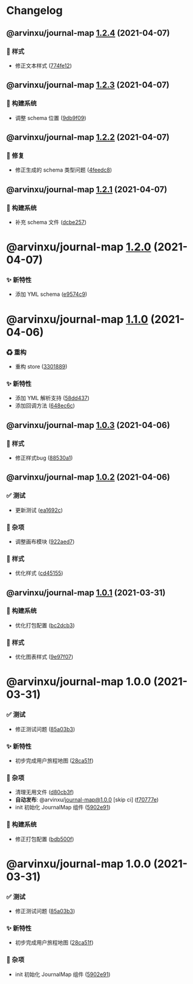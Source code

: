 # Changelog

## @arvinxu/journal-map [1.2.4](https://github.com/arvinxx/components/compare/@arvinxu/journal-map@1.2.3...@arvinxu/journal-map@1.2.4) (2021-04-07)


### 💄 样式

* 修正文本样式 ([774fe12](https://github.com/arvinxx/components/commit/774fe12))

## @arvinxu/journal-map [1.2.3](https://github.com/arvinxx/components/compare/@arvinxu/journal-map@1.2.2...@arvinxu/journal-map@1.2.3) (2021-04-07)


### 👷 构建系统

* 调整 schema 位置 ([9db9f09](https://github.com/arvinxx/components/commit/9db9f09))

## @arvinxu/journal-map [1.2.2](https://github.com/arvinxx/components/compare/@arvinxu/journal-map@1.2.1...@arvinxu/journal-map@1.2.2) (2021-04-07)


### 🐛 修复

* 修正生成的 schema 类型问题 ([4feedc8](https://github.com/arvinxx/components/commit/4feedc8))

## @arvinxu/journal-map [1.2.1](https://github.com/arvinxx/components/compare/@arvinxu/journal-map@1.2.0...@arvinxu/journal-map@1.2.1) (2021-04-07)


### 👷 构建系统

* 补充 schema 文件 ([dcbe257](https://github.com/arvinxx/components/commit/dcbe257))

# @arvinxu/journal-map [1.2.0](https://github.com/arvinxx/components/compare/@arvinxu/journal-map@1.1.0...@arvinxu/journal-map@1.2.0) (2021-04-07)


### ✨ 新特性

* 添加 YML schema ([e9574c9](https://github.com/arvinxx/components/commit/e9574c9))

# @arvinxu/journal-map [1.1.0](https://github.com/arvinxx/components/compare/@arvinxu/journal-map@1.0.3...@arvinxu/journal-map@1.1.0) (2021-04-06)


### ♻ 重构

* 重构 store ([3301889](https://github.com/arvinxx/components/commit/3301889))


### ✨ 新特性

* 添加 YML 解析支持 ([58dd437](https://github.com/arvinxx/components/commit/58dd437))
* 添加回调方法 ([648ec6c](https://github.com/arvinxx/components/commit/648ec6c))

## @arvinxu/journal-map [1.0.3](https://github.com/arvinxx/components/compare/@arvinxu/journal-map@1.0.2...@arvinxu/journal-map@1.0.3) (2021-04-06)


### 💄 样式

* 修正样式bug ([88530a1](https://github.com/arvinxx/components/commit/88530a1))

## @arvinxu/journal-map [1.0.2](https://github.com/arvinxx/components/compare/@arvinxu/journal-map@1.0.1...@arvinxu/journal-map@1.0.2) (2021-04-06)


### ✅ 测试

* 更新测试 ([ea1692c](https://github.com/arvinxx/components/commit/ea1692c))


### 🎫 杂项

* 调整画布模块 ([922aed7](https://github.com/arvinxx/components/commit/922aed7))


### 💄 样式

* 优化样式 ([cd45155](https://github.com/arvinxx/components/commit/cd45155))

## @arvinxu/journal-map [1.0.1](https://github.com/arvinxx/components/compare/@arvinxu/journal-map@1.0.0...@arvinxu/journal-map@1.0.1) (2021-03-31)


### 👷 构建系统

* 优化打包配置 ([bc2dcb3](https://github.com/arvinxx/components/commit/bc2dcb3))


### 💄 样式

* 优化图表样式 ([9e97f07](https://github.com/arvinxx/components/commit/9e97f07))

# @arvinxu/journal-map 1.0.0 (2021-03-31)


### ✅ 测试

* 修正测试问题 ([85a03b3](https://github.com/arvinxx/components/commit/85a03b3))


### ✨ 新特性

* 初步完成用户旅程地图 ([28ca51f](https://github.com/arvinxx/components/commit/28ca51f))


### 🎫 杂项

* 清理无用文件 ([d80cb3f](https://github.com/arvinxx/components/commit/d80cb3f))
* **自动发布**: @arvinxu/journal-map@1.0.0 [skip ci] ([f70777e](https://github.com/arvinxx/components/commit/f70777e))
* init 初始化 JournalMap 组件 ([5902e91](https://github.com/arvinxx/components/commit/5902e91))


### 👷 构建系统

* 修正打包配置 ([bdb500f](https://github.com/arvinxx/components/commit/bdb500f))

# @arvinxu/journal-map 1.0.0 (2021-03-31)


### ✅ 测试

* 修正测试问题 ([85a03b3](https://github.com/arvinxx/components/commit/85a03b3))


### ✨ 新特性

* 初步完成用户旅程地图 ([28ca51f](https://github.com/arvinxx/components/commit/28ca51f))


### 🎫 杂项

* init 初始化 JournalMap 组件 ([5902e91](https://github.com/arvinxx/components/commit/5902e91))
